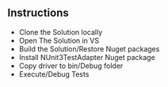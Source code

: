 ## Instructions

+ Clone the Solution locally
+ Open The Solution in VS
+ Build the Solution/Restore Nuget packages
+ Install NUnit3TestAdapter Nuget package
+ Copy driver to bin/Debug folder
+ Execute/Debug Tests
